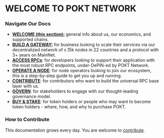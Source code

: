 # WELCOME TO POKT NETWORK

### Navigate Our Docs

* [**WELCOME (this section):**](./) general info about us, our economics, and supported chains.
* [**BUILD A GATEWAY:**](build-a-gateway/) for business looking to scale their services via our decentralized network of c.15k nodes in 22 countries and a protocol with 3+ years on MainNet.
* [**ACCESS RPCs**](get-rpcs/): for developers looking to support their application with the most robust RPC endpoints, under-DePIN-ed by POKT Network.
* [**OPERATE A NODE**](access-tutorials/): for node operators looking to join our ecosystem, this is a step-by-step guide to get you up and running.
* [**CONTRIBUTE**](contribute/): for contributors who want to build the universal RPC base layer with us.
* [**GOVERN**](govern/): for stakeholders to engage with our thought-leading governance model.
* [**BUY & STAKE**](get-and-use-pokt-wpokt/): for token holders or people who may want to become token holders - where, how, and why to purchase POKT.

### How to Contribute

This documentation grows every day. You are welcome to [contribute](contribute/).
